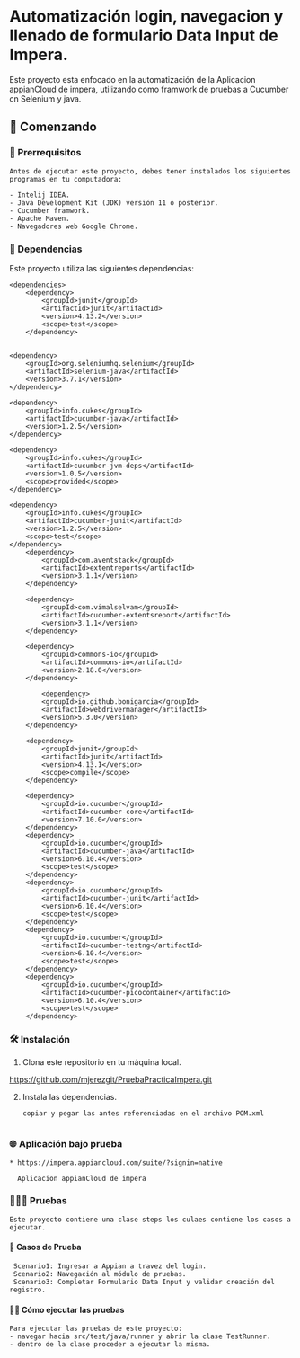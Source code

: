 
# Automatización login, navegacion y llenado de formulario Data Input de Impera.
Este proyecto esta enfocado en la automatización de la Aplicacion appianCloud de impera, utilizando como framwork de pruebas a Cucumber cn Selenium y java.

## 🚀 Comenzando

### 🚧 Prerrequisitos
````````
Antes de ejecutar este proyecto, debes tener instalados los siguientes programas en tu computadora:

- Intelij IDEA.
- Java Development Kit (JDK) versión 11 o posterior.
- Cucumber framwork.
- Apache Maven.
- Navegadores web Google Chrome.
````````

### 🔗 Dependencias

Este proyecto utiliza las siguientes dependencias:

    <dependencies>
        <dependency>
            <groupId>junit</groupId>
            <artifactId>junit</artifactId>
            <version>4.13.2</version>
            <scope>test</scope>
        </dependency>


    <dependency>
        <groupId>org.seleniumhq.selenium</groupId>
        <artifactId>selenium-java</artifactId>
        <version>3.7.1</version>
    </dependency>

    <dependency>
        <groupId>info.cukes</groupId>
        <artifactId>cucumber-java</artifactId>
        <version>1.2.5</version>
    </dependency>

    <dependency>
        <groupId>info.cukes</groupId>
        <artifactId>cucumber-jvm-deps</artifactId>
        <version>1.0.5</version>
        <scope>provided</scope>
    </dependency>

    <dependency>
        <groupId>info.cukes</groupId>
        <artifactId>cucumber-junit</artifactId>
        <version>1.2.5</version>
        <scope>test</scope>
    </dependency>
        <dependency>
            <groupId>com.aventstack</groupId>
            <artifactId>extentreports</artifactId>
            <version>3.1.1</version>
        </dependency>

        <dependency>
            <groupId>com.vimalselvam</groupId>
            <artifactId>cucumber-extentsreport</artifactId>
            <version>3.1.1</version>
        </dependency>

        <dependency>
            <groupId>commons-io</groupId>
            <artifactId>commons-io</artifactId>
            <version>2.18.0</version>
        </dependency>

            <dependency>
            <groupId>io.github.bonigarcia</groupId>
            <artifactId>webdrivermanager</artifactId>
            <version>5.3.0</version>
        </dependency>

        <dependency>
            <groupId>junit</groupId>
            <artifactId>junit</artifactId>
            <version>4.13.1</version>
            <scope>compile</scope>
        </dependency>

        <dependency>
            <groupId>io.cucumber</groupId>
            <artifactId>cucumber-core</artifactId>
            <version>7.10.0</version>
        </dependency>
        <dependency>
            <groupId>io.cucumber</groupId>
            <artifactId>cucumber-java</artifactId>
            <version>6.10.4</version>
            <scope>test</scope>
        </dependency>
        <dependency>
            <groupId>io.cucumber</groupId>
            <artifactId>cucumber-junit</artifactId>
            <version>6.10.4</version>
            <scope>test</scope>
        </dependency>
        <dependency>
            <groupId>io.cucumber</groupId>
            <artifactId>cucumber-testng</artifactId>
            <version>6.10.4</version>
            <scope>test</scope>
        </dependency>
        <dependency>
            <groupId>io.cucumber</groupId>
            <artifactId>cucumber-picocontainer</artifactId>
            <version>6.10.4</version>
            <scope>test</scope>
        </dependency>


### 🛠️ Instalación
1. Clona este repositorio en tu máquina local.   

  https://github.com/mjerezgit/PruebaPracticaImpera.git

2. Instala las dependencias.    
    ```
   copiar y pegar las antes referenciadas en el archivo POM.xml
   

### 🌐 Aplicación bajo prueba
````
* https://impera.appiancloud.com/suite/?signin=native
  
  Aplicacion appianCloud de impera
````
### 👨🏼‍🔬 Pruebas
``````
Este proyecto contiene una clase steps los culaes contiene los casos a ejecutar.
``````
#### 🧪 Casos de Prueba
``````
 Scenario1: Ingresar a Appian a travez del login.
 Scenario2: Navegación al módulo de pruebas.
 Scenario3: Completar Formulario Data Input y validar creación del registro.
 ``````
#### 🏃🏽 Cómo ejecutar las pruebas
``````
Para ejecutar las pruebas de este proyecto:
- navegar hacia src/test/java/runner y abrir la clase TestRunner.
- dentro de la clase proceder a ejecutar la misma.
``````


